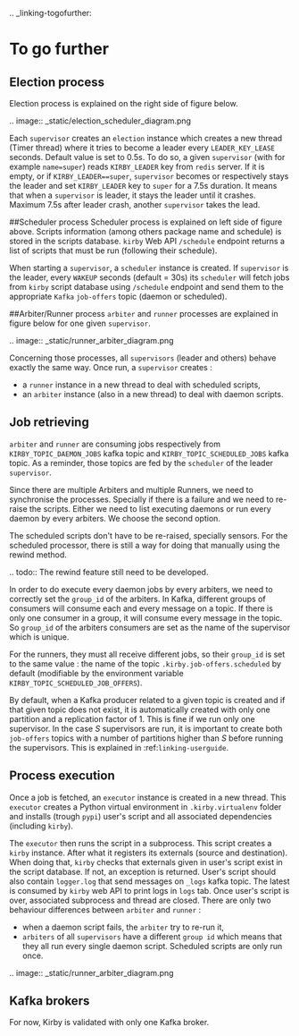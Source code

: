 .. _linking-togofurther:
# To go further 
## Election process
Election process is explained on the right side of figure below. 

.. image:: _static/election_scheduler_diagram.png

Each `supervisor` creates an `election` instance which creates a new thread 
(Timer thread) where it tries to become a leader every `LEADER_KEY_LEASE` 
seconds. Default value is set to 0.5s.   To do so, a given `supervisor` 
(with for example `name=super`) reads `KIRBY_LEADER` key from `redis` server. 
If it is empty, or if `KIRBY_LEADER==super`, `supervisor` becomes or respectively 
stays the leader and  set `KIRBY_LEADER` key to `super` for a 7.5s duration.
It means that when a `supervisor` is leader, it stays the leader until it crashes. 
Maximum 7.5s after leader crash, another `supervisor` takes the lead. 
 
 
 ##Scheduler process
Scheduler process is explained on left side of figure above. Scripts information
(among others package name and schedule) is stored in 
the scripts database. `kirby` Web API `/schedule` endpoint returns a list of 
scripts that must be run (following their schedule).
 
When starting a `supervisor`, a `scheduler` instance is created. 
If `supervisor` is the leader, every `WAKEUP` seconds (default = 30s) its
`scheduler`  will fetch jobs from `kirby` script database using `/schedule` 
endpoint and send them to the appropriate  `Kafka` `job-offers` 
topic (daemon or scheduled).
 
 
 
 ##Arbiter/Runner process
`arbiter` and `runner` processes are explained in figure below for 
one given `supervisor`.

.. image:: _static/runner_arbiter_diagram.png


Concerning those processes, all `supervisors` (leader and others) behave 
exactly the same way. Once run, a `supervisor` creates : 
- a `runner` instance in a new thread to deal with scheduled scripts,
- an `arbiter` instance (also in a new thread) to deal with daemon scripts. 
 
 
## Job retrieving
`arbiter` and `runner` are consuming jobs respectively from `KIRBY_TOPIC_DAEMON_JOBS`
kafka topic and `KIRBY_TOPIC_SCHEDULED_JOBS` kafka topic. As a reminder, those topics are fed by the 
`scheduler` of the leader `supervisor`.

Since there are multiple Arbiters and multiple Runners, we need to synchronise the processes. Specially if 
there is a failure and we need to re-raise the scripts. Either we need to list executing daemons or run every daemon 
by every arbiters. We choose the second option. 

The scheduled scripts don't have to be re-raised, specially sensors. For the 
scheduled processor, there is still a way for doing
that manually using the rewind method.

.. todo:: The rewind feature still need to be developed. 

In order to do execute every daemon jobs by every arbiters, we need to correctly set the `group_id` of the arbiters. 
In Kafka, different groups of consumers will consume each and every message on a topic. If there is only one consumer
in a group, it will consume every message in the topic. So `group_id` of the arbiters consumers are set as the 
name of the supervisor which is unique.

For the runners, they must all receive different jobs, so their `group_id` is set to the same value : the name of 
the topic `.kirby.job-offers.scheduled` by default (modifiable by the environment variable 
`KIRBY_TOPIC_SCHEDULED_JOB_OFFERS`).

By default, when a Kafka producer related to a given topic is created and if that
given topic does not exist, it is automatically created with only one partition 
and a replication factor of 1.  This is fine if we run only one supervisor.
In the case *S*  supervisors are run, it is important to create both `job-offers`
topics with a number of partitions higher than *S*  before running the supervisors. 
This is explained in :ref:`linking-userguide`.



## Process execution
Once a job is fetched, an `executor` instance is created in a new thread. This `executor`
creates a Python virtual environment in `.kirby.virtualenv` folder and installs (trough `pypi`)
user's script and all associated dependencies (including `kirby`).

The `executor` then runs the script in a subprocess. This script creates a `kirby` instance. 
After what it registers its externals (source and destination). When doing that, 
`kirby` checks that externals given in user's script exist in the script database. If 
not, an exception is returned. 
User's script should also contain `logger.log` that send messages on `_logs` kafka topic. 
The latest is consumed by `kirby` web API to print logs in `logs` tab. 
Once user's script is over, associated subprocess and thread are closed.
There are only two behaviour differences between `arbiter` and `runner` :
- when a daemon script fails, the `arbiter` try to re-run it, 
- `arbiters` of all `supervisors` have a different `group id` which means that they all run
every single daemon script. Scheduled scripts are only run once. 

 
.. image:: _static/runner_arbiter_diagram.png

 
## Kafka brokers 
For now, Kirby is validated with only one Kafka broker. 